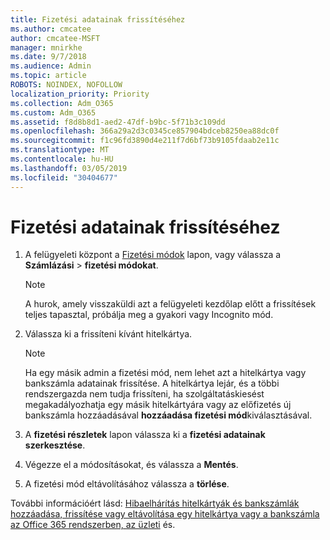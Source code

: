 ```yaml
---
title: Fizetési adatainak frissítéséhez
ms.author: cmcatee
author: cmcatee-MSFT
manager: mnirkhe
ms.date: 9/7/2018
ms.audience: Admin
ms.topic: article
ROBOTS: NOINDEX, NOFOLLOW
localization_priority: Priority
ms.collection: Adm_O365
ms.custom: Adm_O365
ms.assetid: f8d8b8d1-aed2-47df-b9bc-5f71b3c109dd
ms.openlocfilehash: 366a29a2d3c0345ce857904bdceb8250ea88dc0f
ms.sourcegitcommit: f1c96fd3890d4e211f7d6bf73b9105fdaab2e11c
ms.translationtype: MT
ms.contentlocale: hu-HU
ms.lasthandoff: 03/05/2019
ms.locfileid: "30404677"
---
```

# <a name="update-payment-details"></a>Fizetési adatainak frissítéséhez

1. A felügyeleti központ a [Fizetési módok](https://go.microsoft.com/fwlink/p/?linkid=2018806) lapon, vagy válassza a **Számlázási** \> **fizetési módokat**.
    
    > [!NOTE]
    > A hurok, amely visszaküldi azt a felügyeleti kezdőlap előtt a frissítések teljes tapasztal, próbálja meg a gyakori vagy Incognito mód. 
  
2. Válassza ki a frissíteni kívánt hitelkártya.
    
    > [!NOTE]
    > Ha egy másik admin a fizetési mód, nem lehet azt a hitelkártya vagy bankszámla adatainak frissítése. A hitelkártya lejár, és a többi rendszergazda nem tudja frissíteni, ha szolgáltatáskiesést megakadályozhatja egy másik hitelkártyára vagy az előfizetés új bankszámla hozzáadásával **hozzáadása fizetési mód**kiválasztásával. 
  
3. A **fizetési részletek** lapon válassza ki a **fizetési adatainak szerkesztése**.
    
4. Végezze el a módosításokat, és válassza a **Mentés**.
    
5. A fizetési mód eltávolításához válassza a **törlése**.
    
További információért lásd: [Hibaelhárítás hitelkártyák és bankszámlák](https://support.office.com/article/30ba9c83-50d8-4020-90ed-830a5b8c8724) [hozzáadása, frissítése vagy eltávolítása egy hitelkártya vagy a bankszámla az Office 365 rendszerben, az üzleti](https://support.office.com/article/30ba9c83-50d8-4020-90ed-830a5b8c8724) és.
  


